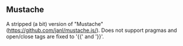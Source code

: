 ## Mustache

A stripped (a bit) version of "Mustache"(https://github.com/janl/mustache.js/).
Does not support pragmas and open/close tags are fixed to '{{' and '}}'.
